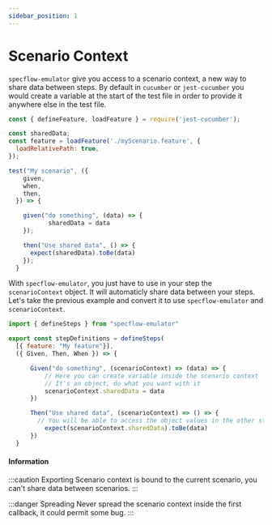 ```yaml
---
sidebar_position: 1
---
```


# Scenario Context

`specflow-emulator` give you access to a scenario context, a new way to share data between steps. By default in `cucumber` or `jest-cucumber` you would create a variable at the start of the test file in order to provide it anywhere else in the test file.

```javascript
const { defineFeature, loadFeature } = require('jest-cucumber');

const sharedData;
const feature = loadFeature('./myScenario.feature', {
  loadRelativePath: true,
});

test("My scenario", ({
    given,
    when,
    then,
  }) => {

    given("do something", (data) => {
           sharedData = data
    });

    then("Use shared data", () => {
      expect(sharedData).toBe(data)
    });
  }
```

With `specflow-emulator`, you just have to use in your step the `scenarioContext` object. It will automaticly share data between your steps. Let's take the previous example and convert it to use `specflow-emulator` and `scenarioContext`.

```javascript
import { defineSteps } from "specflow-emulator"

export const stepDefinitions = defineSteps(
  [{ feature: "My feature"}],
  ({ Given, Then, When }) => {

      Given("do something", (scenarioContext) => (data) => {
          // Here you can create variable inside the scenario context
          // It's an object, do what you want with it
          scenarioContext.sharedData = data
      })

      Then("Use shared data", (scenarioContext) => () => {
        // You will be able to access the object values in the other steps
          expect(scenarioContext.sharedData).toBe(data)
      })
  }
```

#### Information
:::caution  Exporting
Scenario context is bound to the current scenario, you can't share data between scenarios.
:::

:::danger Spreading
Never spread the scenario context inside the first callback, it could permit some bug.
:::